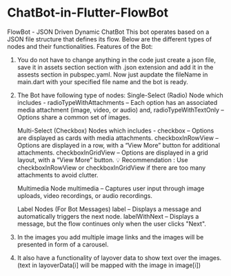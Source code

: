 # ChatBot-in-Flutter-FlowBot
FlowBot - JSON Driven Dynamic ChatBot
This bot operates based on a JSON file structure that defines its flow. Below are the different types of nodes and their functionalities.
Features of the Bot:
1. You do not have to change anything in the code just create a json file, save it in assets section section with .json extension and add it in the assests section in pubspec.yaml. Now just aupdate the fileName in main.dart with your specified file name and the bot is ready.
2. The Bot have following type of nodes:
   Single-Select (Radio) Node which includes -
         radioTypeWithAttachments – Each option has an associated media attachment (image, video, or audio) and,
         radioTypeWithTextOnly – Options share a common set of images.
   
   Multi-Select (Checkbox) Nodes which includes -
         checkbox – Options are displayed as cards with media attachments.
         checkboxInRowView – Options are displayed in a row, with a “View More” button for additional attachments.
         checkboxInGridView – Options are displayed in a grid layout, with a “View More” button.
     💡 Recommendation : Use checkboxInRowView or checkboxInGridView if there are too many attachments to avoid clutter.

   Multimedia Node
         multimedia – Captures user input through image uploads, video recordings, or audio recordings.

   Label Nodes (For Bot Messages)
         label – Displays a message and automatically triggers the next node.
         labelWithNext – Displays a message, but the flow continues only when the user clicks "Next".
3. In the images you add multiple image links and the images will be presented in form of a carousel.
4. It also have a functionality of layover data to show text over the images. (text in layoverData[i] will be mapped with the image in image[i])
